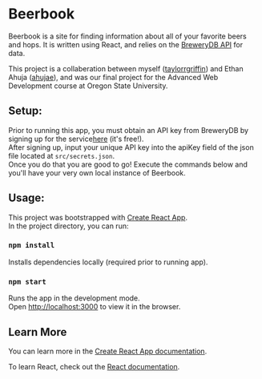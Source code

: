 # Beerbook

Beerbook is a site for finding information about all of your favorite beers and hops. It is written using React, and relies on the <a href="https://www.brewerydb.com/">BreweryDB API</a> for data.


This project is a collaberation between myself (<a href="https://github.com/taylorrgriffin">taylorrgriffin</a>) and Ethan Ahuja (<a href="https://github.com/ahujae">ahujae</a>), and was our final project for the Advanced Web Development course at Oregon State University. 

## Setup:

Prior to running this app, you must obtain an API key from BreweryDB by signing up for the service<a href="https://www.brewerydb.com/signup">here</a> (it's free!).<br/>
After signing up, input your unique API key into the apiKey field of the json file located at `src/secrets.json`.<br/>
Once you do that you are good to go! Execute the commands below and you'll have your very own local instance of Beerbook.<br/>

## Usage:

This project was bootstrapped with [Create React App](https://github.com/facebook/create-react-app).<br/>
In the project directory, you can run:

### `npm install`

Installs dependencies locally (required prior to running app).

### `npm start`

Runs the app in the development mode.<br />
Open [http://localhost:3000](http://localhost:3000) to view it in the browser.

## Learn More

You can learn more in the [Create React App documentation](https://facebook.github.io/create-react-app/docs/getting-started).

To learn React, check out the [React documentation](https://reactjs.org/).